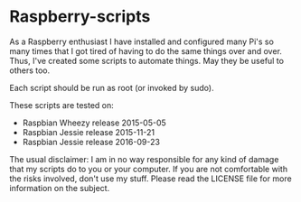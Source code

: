 # Raspberry-scripts

As a Raspberry enthusiast I have installed and configured many Pi's
so many times that I got tired of having to do the same things over
and over. Thus, I've created some scripts to automate things. May
they be useful to others too.

Each script should be run as root (or invoked by sudo).

These scripts are tested on:
- Raspbian Wheezy release 2015-05-05
- Raspbian Jessie release 2015-11-21
- Raspbian Jessie release 2016-09-23

The usual disclaimer: I am in no way responsible for any kind of
damage that my scripts do to you or your computer. If you are not
comfortable with the risks involved, don't use my stuff. Please
read the LICENSE file for more information on the subject.
